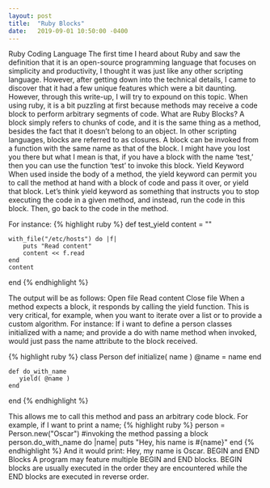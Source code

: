 ```yaml
---
layout: post
title:  "Ruby Blocks"
date:   2019-09-01 10:50:00 -0400
---
```

Ruby Coding Language
The first time I heard about Ruby and saw the definition that it is an open-source programming language that focuses on simplicity and productivity, I thought it was just like any other scripting language. However, after getting down into the technical details, I came to discover that it had a few unique features which were a bit daunting. However, through this write-up, I will try to expound on this topic.
When using ruby, it is a bit puzzling at first because methods may receive a code block to perform arbitrary segments of code.
What are Ruby Blocks?
A block simply refers to chunks of code, and it is the same thing as a method, besides the fact that it doesn’t belong to an object. In other scripting languages, blocks are referred to as closures. A block can be invoked from a function with the same name as that of the block. I might have you lost you there but what I mean is that, if you have a block with the name ‘test,’ then you can use the function ‘test’ to invoke this block.
Yield Keyword
When used inside the body of a method, the yield keyword can permit you to call the method at hand with a block of code and pass it over, or yield that block. Let’s think yield keyword as something that instructs you to stop executing the code in a given method, and instead, run the code in this block. Then, go back to the code in the method.

For instance:
{% highlight ruby %}
def test_yield
    content = ""

    with_file("/etc/hosts") do |f|
        puts "Read content"
        content << f.read
    end
    content
end
{% endhighlight %}

The output will be as follows:
Open file
Read content
Close file
When a method expects a block, it responds by calling the yield function. This is very critical, for example, when you want to iterate over a list or to provide a custom algorithm.
For instance:
If i want to define a person classes initialized with a name; and provide a do with name method when invoked, would just pass the name attribute to the block received.

{% highlight ruby %}
class Person
    def initialize( name )
        @name = name
    end

    def do_with_name
       yield( @name )
    end
end
{% endhighlight %}


This allows me to call this method and pass an arbitrary code block. For example, if I want to print a name;
{% highlight ruby %}
person = Person.new("Oscar")
#invoking the method passing a block
person.do_with_name do |name|
    puts "Hey, his name is #{name}"
end
{% endhighlight %}
And it would print:
Hey, my name is Oscar.
BEGIN and END Blocks
A program may feature multiple BEGIN and END blocks. BEGIN blocks are usually executed in the order they are encountered while the END blocks are executed in reverse order.

